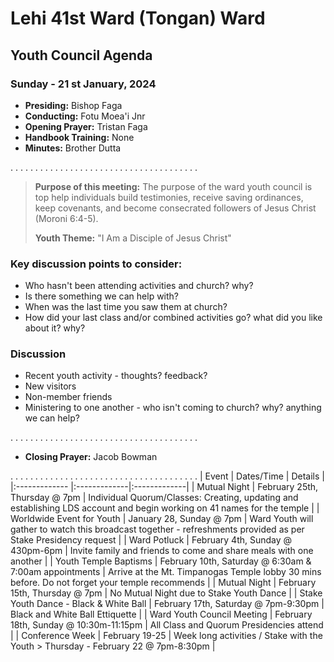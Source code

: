 # Lehi 41st Ward (Tongan) Ward
## Youth Council Agenda
### Sunday - 21 st January, 2024

* __Presiding:__ Bishop Faga
* __Conducting:__ Fotu Moea'i Jnr
* __Opening Prayer:__ Tristan Faga
* __Handbook Training:__ None
* __Minutes:__ Brother Dutta

. . . . . . . . . . . . . . . . . . . . . . . . . . . . . . . . . . . . . .

> __Purpose of this meeting:__ The purpose of the ward youth council is top help individuals build testimonies, receive saving ordinances, keep covenants, and become consecrated followers of Jesus Christ (Moroni 6:4-5).
> 
> __Youth Theme:__ "I Am a Disciple of Jesus Christ"

### Key discussion points to consider:
* Who hasn't been attending activities and church? why?
* Is there something we can help with?
* When was the last time you saw them at church?
* How did your last class and/or combined activities go? what did you like about it? why?

### Discussion

* Recent youth activity - thoughts? feedback?
* New visitors
* Non-member friends
* Ministering to one another - who isn't coming to church? why? anything we can help?

. . . . . . . . . . . . . . . . . . . . . . . . . . . . . . . . . . . . . .
* __Closing Prayer:__ Jacob Bowman

. . . . . . . . . . . . . . . . . . . . . . . . . . . . . . . . . . . . . . 
| Event | Dates/Time | Details  |
|:------------- |:-------------|:-------------|
| Mutual Night | February 25th, Thursday @ 7pm | Individual Quorum/Classes: Creating, updating and establishing LDS account and begin working on 41 names for the temple |
| Worldwide Event for Youth | January 28, Sunday @ 7pm | Ward Youth will gather to watch this broadcast together - refreshments provided as per Stake Presidency request |
| Ward Potluck | February 4th, Sunday @ 430pm-6pm | Invite family and friends to come and share meals with one another  |
| Youth Temple Baptisms | February 10th, Saturday @ 6:30am & 7:00am appointments | Arrive at the Mt. Timpanogas Temple lobby 30 mins before. Do not forget your temple recommends |
| Mutual Night | February 15th, Thursday @ 7pm | No Mutual Night due to Stake Youth Dance |
| Stake Youth Dance - Black & White Ball | February 17th, Saturday @ 7pm-9:30pm | Black and White Ball Ettiquette |
| Ward Youth Council Meeting | February 18th, Sunday @ 10:30m-11:15pm | All Class and Quorum Presidencies attend |
| Conference Week | February 19-25 | Week long activities / Stake with the Youth > Thursday - February 22 @ 7pm-8:30pm |

